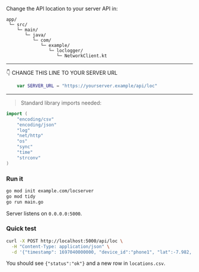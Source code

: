 Change the API location to your server API in:

```
app/
 └─ src/
    └─ main/
       └─ java/
          └─ com/
             └─ example/
                └─ loclogger/
                   └─ NetworkClient.kt
```

---

👇 CHANGE THIS LINE TO YOUR SERVER URL

```kotlin    
    var SERVER_URL = "https://yourserver.example/api/loc"
```

---

> Standard library imports needed:

```go
import (
	"encoding/csv"
	"encoding/json"
	"log"
	"net/http"
	"os"
	"sync"
	"time"
	"strconv"
)
```

### Run it

```bash
go mod init example.com/locserver
go mod tidy
go run main.go
```

Server listens on `0.0.0.0:5000`.

### Quick test

```bash
curl -X POST http://localhost:5000/api/loc \
  -H "Content-Type: application/json" \
  -d '{"timestamp": 1697040000000, "device_id":"phone1", "lat":-7.982, "lon":112.63, "accuracy":8.5, "speed":0.3}'
```

You should see `{"status":"ok"}` and a new row in `locations.csv`.

